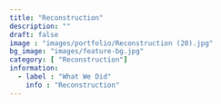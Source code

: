 ```yaml
---
title: "Reconstruction"
description: ""
draft: false
image : "images/portfolio/Reconstruction (20).jpg"
bg_image: "images/feature-bg.jpg"
category: [ "Reconstruction"]
information:
  - label : "What We Did"
    info : "Reconstruction"
---
```



